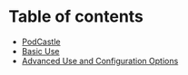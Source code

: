 # Table of contents

* [PodCastle](README.md)
* [Basic Use](basic-use.md)
* [Advanced Use and Configuration Options](advanced-use-and-configuration-options.md)

